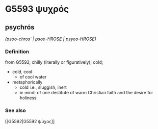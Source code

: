 # G5593 ψυχρός

## psychrós

_(psoo-chros' | psoo-HROSE | psyoo-HROSE)_

### Definition

from G5592; chilly (literally or figuratively); cold; 

- cold, cool
  - of cool water
- metaphorically
  - cold i.e., sluggish, inert
  - in mind: of one destitute of warm Christian faith and the desire for holiness

### See also

[[G5592|G5592 ψύχος]]
